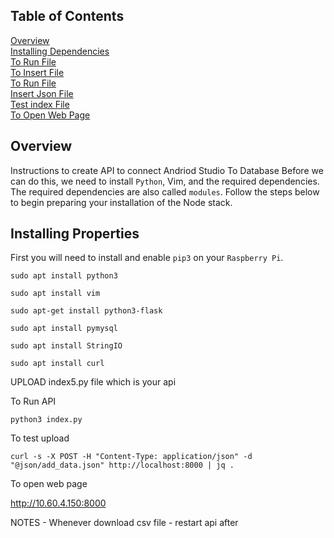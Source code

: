 ## Table of Contents
[Overview](#overview)<br>
[Installing Dependencies](#installdependencies)<br>
[To Run File](#torun)<br>
[To Insert File](#InsertingIndexFile)<br>
[To Run File](#torun)<br>
[Insert Json File](#InsertJsonFile)<br>
[Test index File](#TestIndexFile)<br>
[To Open Web Page](#OpenWebPage)<br>


<div id='overview'/>

## Overview
Instructions to create API to connect Andriod Studio To Database
Before we can do this, we need to install `Python`, Vim, and the required dependencies.
The required dependencies are also called `modules`. Follow the steps below to begin 
preparing your installation of the Node stack. 


<div id='installdependencies'/>

## Installing Properties 
First you will need to install and enable `pip3` on your `Raspberry Pi`.

```console
sudo apt install python3
```
```console
sudo apt install vim
```
```console
sudo apt-get install python3-flask
```
```console
sudo apt install pymysql
```
```console
sudo apt install StringIO
```
```console
sudo apt install curl
```
<div id='InsertingIndexFile'/>

UPLOAD index5.py file which is your api

<div id='torun'/>
To Run API

```console
python3 index.py
```


<div id='InsertJsonFile/>
 
add.json file 

{
	"meal":1,
	"dessert_side":1,
	"entree":1,
	"soup":1,
	"cookie":1,
	"roll":1,
	"description":"test"
}


<div id='TestIndexFile'/>

To test upload

```console
curl -s -X POST -H "Content-Type: application/json" -d "@json/add_data.json" http://localhost:8000 | jq .
```

<div id='OpenWebPage'/>

To open web page

http://10.60.4.150:8000



NOTES - Whenever download csv file - restart api after